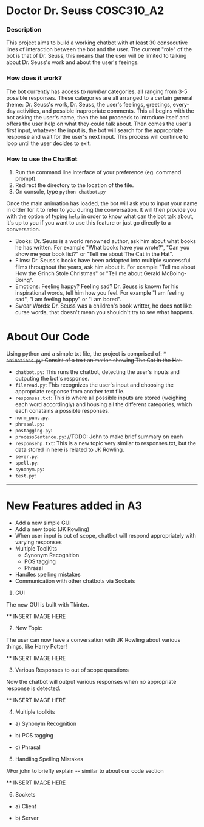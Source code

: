 # Doctor Dr. Seuss COSC310_A2

### Description

This project aims to build a working chatbot with at least 30 consecutive lines of interaction between the bot and the user. The current "role" of the bot is that of Dr. Seuss, this means that the user will be limited to talking about Dr. Seuss's work and about the user's feeings. 

### How does it work?

The bot currently has access to *number* categories, all ranging from 3-5 possible responses. These categories are all arranged to a certain general theme: Dr. Seuss's work, Dr. Seuss, the user's feelings, greetings, every-day activities, and possible inapropriate comments. This all begins with the bot asking the user's name, then the bot proceeds to introduce itself and offers the user help on what they could talk about. Then comes the user's first input, whatever the input is, the bot will search for the appropriate response and wait for the user's next input. This process will continue to loop until the user decides to exit.

### How to use the ChatBot

1. Run the command line interface of your preference (eg. command prompt).
2. Redirect the directory to the location of the file.
3. On console, type `python chatbot.py`

Once the main animation has loaded, the bot will ask you to input your name in order for it to refer to you during the conversation. It will then provide you with the option of typing `help` in order to know what can the bot talk about, it's up to you if you want to use this feature or just go directly to a conversation.

* Books: Dr. Seuss is a world renowned author, ask him about what books he has written. For example "What books have you wrote?", "Can you show me your book list?" or "Tell me about The Cat in the Hat".
* Films: Dr. Seuss's books have been addapted into multiple successful films throughout the years, ask him about it. For example "Tell me about How the Grinch Stole Christmas" or "Tell me about Gerald McBoing-Boing".
* Emotions: Feeling happy? Feeling sad? Dr. Seuss is known for his inspirational words, tell him how you feel. For example "I am feeling sad", "I am feeling happy" or "I am bored".
* Swear Words: Dr. Seuss was a children's book writter, he does not like curse words, that doesn't mean you shouldn't try to see what happens.

# About Our Code

Using python and a simple txt file, the project is comprised of:
~~* `animations.py`: Consist of a text animation showing The Cat in the Hat.~~
* `chatbot.py`: This runs the chatbot, detecting the user's inputs and outputing the bot's response.
* `fileread.py`: This recognizes the user's input and choosing the appropriate response from another text file.
* `responses.txt`: This is where all possible inputs are stored (weighing each word accordingly) and housing all the different categories, which each conatains a possible responses.
* `norm_punc.py`:
* `phrasal.py`:
* `postagging.py`:
* `processSentence.py`: //TODO: John to make brief summary on each
* `responsehp.txt`: This is a new topic very similar to responses.txt, but the data stored in here is related to JK Rowling.
* `sever.py`:
* `spell.py`:
* `synonym.py`:
* `test.py`:

---------

# New Features added in A3

* Add a new simple GUI
* Add a new topic (JK Rowling)
* When user input is out of scope, chatbot will respond appropriately with varying responses
* Multiple ToolKits
  * Synonym Recognition
  * POS tagging
  * Phrasal
* Handles spelling mistakes
* Communication with other chatbots via Sockets

1. GUI

The new GUI is built with Tkinter. 

** INSERT IMAGE HERE

2. New Topic

The user can now have a conversation with JK Rowling about various things, like Harry Potter!

** INSERT IMAGE HERE

3. Various Responses to out of scope questions

Now the chatbot will output various responses when no appropriate response is detected.

** INSERT IMAGE HERE

4. Multiple toolkits

  * a) Synonym Recognition
  
  * b) POS tagging
  
  * c) Phrasal
  
5. Handling Spelling Mistakes

//For john to briefly explain -- similar to about our code section

** INSERT IMAGE HERE

6. Sockets

  * a) Client
  
  * b) Server
  
  
